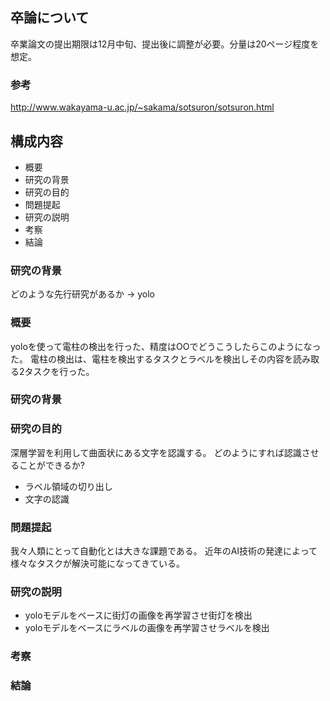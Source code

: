 ## 卒論について
卒業論文の提出期限は12月中旬、提出後に調整が必要。分量は20ページ程度を想定。
### 参考
http://www.wakayama-u.ac.jp/~sakama/sotsuron/sotsuron.html

## 構成内容
- 概要
- 研究の背景
- 研究の目的
- 問題提起
- 研究の説明
- 考察
- 結論

### 研究の背景
どのような先行研究があるか -> yolo

### 概要
yoloを使って電柱の検出を行った、精度はOOでどうこうしたらこのようになった。
電柱の検出は、電柱を検出するタスクとラベルを検出しその内容を読み取る2タスクを行った。

### 研究の背景

### 研究の目的
深層学習を利用して曲面状にある文字を認識する。
どのようにすれば認識させることができるか?
- ラベル領域の切り出し
- 文字の認識

### 問題提起
我々人類にとって自動化とは大きな課題である。
近年のAI技術の発達によって様々なタスクが解決可能になってきている。

### 研究の説明
- yoloモデルをベースに街灯の画像を再学習させ街灯を検出
- yoloモデルをベースにラベルの画像を再学習させラベルを検出
### 考察


### 結論

